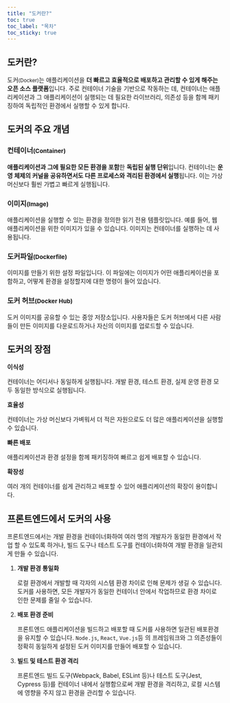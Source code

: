 ```yaml
---
title: "도커란?"
toc: true
toc_label: "목차"
toc_sticky: true
---
```


## 도커란?

<span style="hlm">도커<small>(Docker)</small></span>는 애플리케이션을 **더 빠르고 효율적으로 배포하고 관리할 수 있게 해주는 오픈 소스 플랫폼**입니다. 주로 컨테이너 기술을 기반으로 작동하는 데, 컨테이너는 애플리케이션과 그 애플리케이션이 실행되는 데 필요한 라이브러리, 의존성 등을 함께 패키징하여 독립적인 환경에서 실행할 수 있게 합니다.



## 도커의 주요 개념

### 컨테이너<small>(Container)</small>

**애플리케이션과 그에 필요한 모든 환경을 포함**한 **독립된 실행 단위**입니다. 컨테이너는 **운영 체제의 커널을 공유하면서도 다른 프로세스와 격리된 환경에서 실행**됩니다. 이는 가상 머신보다 훨씬 가볍고 빠르게 실행됩니다.



### 이미지<small>(Image)</small>

애플리케이션을 실행할 수 있는 환경을 정의한 읽기 전용 템플릿입니다. 예를 들어, 웹 애플리케이션을 위한 이미지가 있을 수 있습니다. 이미지는 컨테이너를 실행하는 데 사용됩니다.



### 도커파일<small>(Dockerfile)</small>

이미지를 만들기 위한 설정 파일입니다. 이 파일에는 이미지가 어떤 애플리케이션을 포함하고, 어떻게 환경을 설정할지에 대한 명령이 들어 있습니다.



### 도커 허브<small>(Docker Hub)</small>

도커 이미지를 공유할 수 있는 중앙 저장소입니다. 사용자들은 도커 허브에서 다른 사람들이  만든 이미지를 다운로드하거나 자신의 이미지를 업로드할 수 있습니다.



## 도커의 장점

<span class="hlm">**이식성**</span>

컨테이너는 어디서나 동일하게 실행됩니다. 개발 환경, 테스트 환경, 실제 운영 환경 모두 동일한 방식으로 실행됩니다.

<span class="hlm">**효율성**</span>

컨테이너는 가상 머신보다 가벼워서 더 적은 자원으로도 더 많은 애플리케이션을 실행할 수 있습니다.

<span class="hlm">**빠른 배포**</span>

애플리케이션과 환경 설정을 함께 패키징하여 빠르고 쉽게 배포할 수 있습니다.

<span class="hlm">**확장성**</span>

여러 개의 컨테이너를 쉽게 관리하고 배포할 수 있어 애플리케이션의 확장이 용이합니다.



## 프론트엔드에서 도커의 사용

프론트엔드에서는 개발 환경을 컨테이너화하여 여러 명의 개발자가 동일한 환경에서 작업 할 수 있도록 하거나, 빌드 도구나 테스트 도구를 컨테이너화하여 개발 환경을 일관되게 만들 수 있습니다.



1. **개발 환경 통일화**

   로컬 환경에서 개발할 때 각자의 시스템 환경 차이로 인해 문제가 생길 수 있습니다. 도커를 사용하면, 모든 개발자가 동일한 컨테이너 안에서 작업하므로 환경 차이로 인한 문제를 줄일 수 있습니다.

2. **배포 환경 준비**

   프론트엔드 애플리케이션을 빌드하고 배포할 때 도커를 사용하면 일관된 배포환경을 유지할 수 있습니다. `Node.js`, `React`, `Vue.js`등 의 프레임워크와 그 의존성들이 정확히 동일하게 설정된 도커 이미지를 만들어 배포할 수 있습니다.

   

3. **빌드 및 테스트 환경 격리**

   프론트엔드 빌드 도구(Webpack, Babel, ESLint 등)나 테스트 도구(Jest, Cypress 등)를 컨테이너 내에서 실행함으로써 개발 환경을 격리하고, 로컬 시스템에 영향을 주지 않고 환경을 관리할 수 있습니다.

